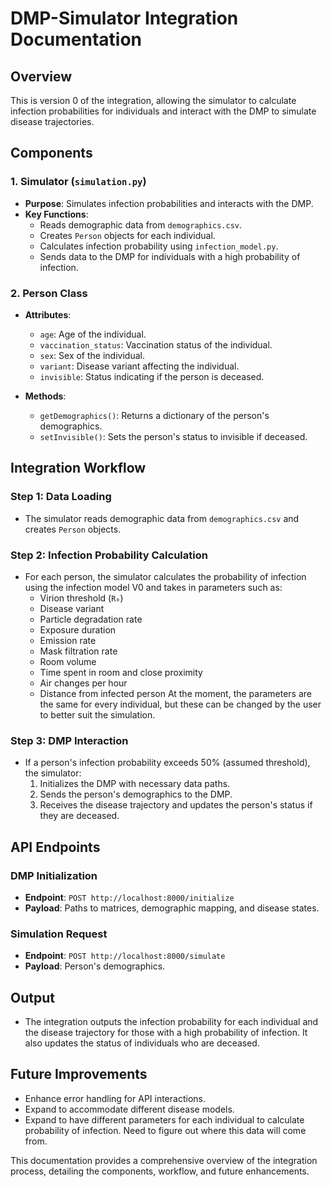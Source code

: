 # DMP-Simulator Integration Documentation

## Overview

This is version 0 of the integration, allowing the simulator to calculate infection probabilities for individuals and interact with the DMP to simulate disease trajectories.

## Components

### 1. Simulator (`simulation.py`)
- **Purpose**: Simulates infection probabilities and interacts with the DMP.
- **Key Functions**:
  - Reads demographic data from `demographics.csv`.
  - Creates `Person` objects for each individual.
  - Calculates infection probability using `infection_model.py`.
  - Sends data to the DMP for individuals with a high probability of infection.

### 2. Person Class
- **Attributes**:
  - `age`: Age of the individual.
  - `vaccination_status`: Vaccination status of the individual.
  - `sex`: Sex of the individual.
  - `variant`: Disease variant affecting the individual.
  - `invisible`: Status indicating if the person is deceased.

- **Methods**:
  - `getDemographics()`: Returns a dictionary of the person's demographics.
  - `setInvisible()`: Sets the person's status to invisible if deceased.

## Integration Workflow

### Step 1: Data Loading
- The simulator reads demographic data from `demographics.csv` and creates `Person` objects.

### Step 2: Infection Probability Calculation
- For each person, the simulator calculates the probability of infection using the infection model V0 and takes in parameters such as:
  - Virion threshold (`R₀`)
  - Disease variant
  - Particle degradation rate
  - Exposure duration
  - Emission rate
  - Mask filtration rate
  - Room volume
  - Time spent in room and close proximity
  - Air changes per hour
  - Distance from infected person
At the moment, the parameters are the same for every individual, but these can be changed by the user to better suit the simulation. 

### Step 3: DMP Interaction
- If a person's infection probability exceeds 50% (assumed threshold), the simulator:
  1. Initializes the DMP with necessary data paths.
  2. Sends the person's demographics to the DMP.
  3. Receives the disease trajectory and updates the person's status if they are deceased.

## API Endpoints

### DMP Initialization
- **Endpoint**: `POST http://localhost:8000/initialize`
- **Payload**: Paths to matrices, demographic mapping, and disease states.

### Simulation Request
- **Endpoint**: `POST http://localhost:8000/simulate`
- **Payload**: Person's demographics.

## Output
- The integration outputs the infection probability for each individual and the disease trajectory for those with a high probability of infection. It also updates the status of individuals who are deceased.

## Future Improvements
- Enhance error handling for API interactions.
- Expand to accommodate different disease models.
- Expand to have different parameters for each individual to calculate probability of infection. Need to figure out where this data will come from. 

This documentation provides a comprehensive overview of the integration process, detailing the components, workflow, and future enhancements. 